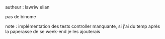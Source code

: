 autheur : lawriw elian

pas de binome


note : implémentation des tests controller manquante, si j'ai du temp après la paperasse de se week-end je les ajouterais

